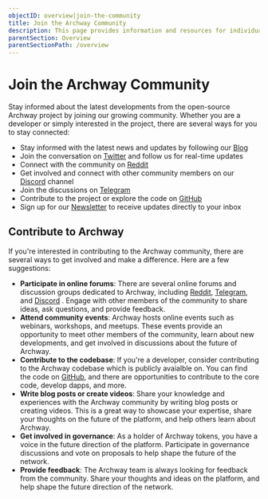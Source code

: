 ```yaml
---
objectID: overview|join-the-community
title: Join the Archway Community
description: This page provides information and resources for individuals to get involved in the network
parentSection: Overview
parentSectionPath: /overview
---
```


# Join the Archway Community

Stay informed about the latest developments from the open-source Archway project by joining our growing community. Whether you are a developer or simply interested in the project, there are several ways for you to stay connected:

- Stay informed with the latest news and updates by following our <a href="https://medium.com/archwayhq" target="_blank">Blog</a>
- Join the conversation on <a href="https://twitter.com/archwayhq" target="_blank">Twitter</a> and follow us for real-time updates
- Connect with the community on <a href="https://www.reddit.com/r/Archway" target="_blank">Reddit</a>
- Get involved and connect with other community members on our <a href="https://discord.gg/5FVvx3WGfa" target="_blank">Discord</a> channel
- Join the discussions on <a href="https://t.me/archway_hq" target="_blank">Telegram</a>
- Contribute to the project or explore the code on <a href="https://github.com/archway-network" target="_blank">GitHub</a>
- Sign up for our <a href="https://archway.io/newsletter" target="_blank">Newsletter</a> to receive updates directly to your inbox


## Contribute to Archway

If you're interested in contributing to the Archway community, there are several ways to get involved and make a difference. Here are a few suggestions:

- **Participate in online forums**: There are several online forums and discussion groups dedicated to Archway, including <a href="https://www.reddit.com/r/Archway" target="_blank">Reddit</a>, <a href="https://t.me/archway_hq" target="_blank">Telegram</a>, and <a href="https://discord.gg/5FVvx3WGfa" target="_blank">Discord</a> . Engage with other members of the community to share ideas, ask questions, and provide feedback.
- **Attend community events**: Archway hosts online events such as webinars, workshops, and meetups. These events provide an opportunity to meet other members of the community, learn about new developments, and get involved in discussions about the future of Archway.
- **Contribute to the codebase**: If you're a developer, consider contributing to the Archway codebase which is publicly avaialble on. You can find the code on <a href="https://github.com/archway-network" target="_blank">GitHub</a>, and there are opportunities to contribute to the core code, develop dapps, and more.
- **Write blog posts or create videos**: Share your knowledge and experiences with the Archway community by writing blog posts or creating videos. This is a great way to showcase your expertise, share your thoughts on the future of the platform, and help others learn about Archway.
- **Get involved in governance**: As a holder of Archway tokens, you have a voice in the future direction of the platform. Participate in governance discussions and vote on proposals to help shape the future of the network.
- **Provide feedback**: The Archway team is always looking for feedback from the community. Share your thoughts and ideas on the platform, and help shape the future direction of the network.
